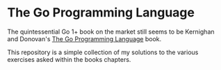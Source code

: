 # The Go Programming Language

The quintessential Go 1+ book on the market still seems to be Kernighan and Donovan's [The Go Programming Language](https://www.gopl.io/) book.

This repository is a simple collection of my solutions to the various exercises asked  within the books chapters.
